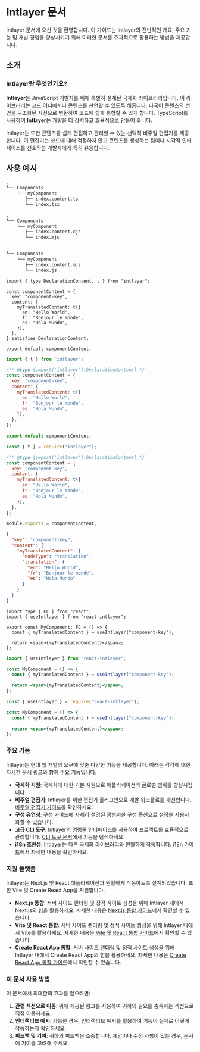 # Intlayer 문서

Intlayer 문서에 오신 것을 환영합니다. 이 가이드는 Intlayer의 전반적인 개요, 주요 기능 및 개발 경험을 향상시키기 위해 이러한 문서를 효과적으로 활용하는 방법을 제공합니다.

## 소개

### Intlayer란 무엇인가요?

**Intlayer**는 JavaScript 개발자를 위해 특별히 설계된 국제화 라이브러리입니다. 이 라이브러리는 코드 어디에서나 콘텐츠를 선언할 수 있도록 해줍니다. 다국어 콘텐츠의 선언을 구조화된 사전으로 변환하여 코드에 쉽게 통합할 수 있게 합니다. TypeScript를 사용하여 **Intlayer**는 개발을 더 강력하고 효율적으로 만들어 줍니다.

Intlayer는 또한 콘텐츠를 쉽게 편집하고 관리할 수 있는 선택적 비주얼 편집기를 제공합니다. 이 편집기는 코드에 대해 걱정하지 않고 콘텐츠를 생성하는 팀이나 시각적 인터페이스를 선호하는 개발자에게 특히 유용합니다.

## 사용 예시

```bash codeFormat="typescript"
.
└── Components
    └── myComponent
       ├── index.content.ts
       └── index.tsx
```

```bash codeFormat="commonjs"
.
└── Components
    └── myComponent
       ├── index.content.cjs
       └── index.mjs
```

```bash codeFormat="esm"
.
└── Components
    └── myComponent
       ├── index.content.mjs
       └── index.js
```

```tsx fileName="src/components/myComponent/myComponent.content.ts" contentDeclarationFormat="typescript"
import { type DeclarationContent, t } from "intlayer";

const componentContent = {
  key: "component-key",
  content: {
    myTranslatedContent: t({
      en: "Hello World",
      fr: "Bonjour le monde",
      es: "Hola Mundo",
    }),
  },
} satisfies DeclarationContent;

export default componentContent;
```

```javascript fileName="src/components/myComponent/myComponent.content.mjs" contentDeclarationFormat="esm"
import { t } from "intlayer";

/** @type {import('intlayer').DeclarationContent} */
const componentContent = {
  key: "component-key",
  content: {
    myTranslatedContent: t({
      en: "Hello World",
      fr: "Bonjour le monde",
      es: "Hola Mundo",
    }),
  },
};

export default componentContent;
```

```javascript fileName="src/components/myComponent/myComponent.content.cjs" contentDeclarationFormat="commonjs"
const { t } = require("intlayer");

/** @type {import('intlayer').DeclarationContent} */
const componentContent = {
  key: "component-key",
  content: {
    myTranslatedContent: t({
      en: "Hello World",
      fr: "Bonjour le monde",
      es: "Hola Mundo",
    }),
  },
};

module.exports = componentContent;
```

```json fileName="src/components/myComponent/myComponent.content.json" contentDeclarationFormat="json"
{
  "key": "component-key",
  "content": {
    "myTranslatedContent": {
      "nodeType": "translation",
      "translation": {
        "en": "Hello World",
        "fr": "Bonjour le monde",
        "es": "Hola Mundo"
      }
    }
  }
}
```

```tsx fileName="src/components/myComponent/MyComponent.tsx" codeFormat="typescript"
import type { FC } from "react";
import { useIntlayer } from "react-intlayer";

export const MyComponent: FC = () => {
  const { myTranslatedContent } = useIntlayer("component-key");

  return <span>{myTranslatedContent}</span>;
};
```

```jsx fileName="src/components/myComponent/MyComponent.mjx" codeFormat="esm"
import { useIntlayer } from "react-intlayer";

const MyComponent = () => {
  const { myTranslatedContent } = useIntlayer("component-key");

  return <span>{myTranslatedContent}</span>;
};
```

```jsx fileName="src/components/myComponent/MyComponent.csx" codeFormat="commonjs"
const { useIntlayer } = require("react-intlayer");

const MyComponent = () => {
  const { myTranslatedContent } = useIntlayer("component-key");

  return <span>{myTranslatedContent}</span>;
};
```

### 주요 기능

Intlayer는 현대 웹 개발의 요구에 맞춘 다양한 기능을 제공합니다. 아래는 각각에 대한 자세한 문서 링크와 함께 주요 기능입니다:

- **국제화 지원**: 국제화에 대한 기본 지원으로 애플리케이션의 글로벌 범위를 향상시킵니다.
- **비주얼 편집기**: Intlayer를 위한 편집기 플러그인으로 개발 워크플로를 개선합니다. [비주얼 편집기 가이드](https://github.com/aymericzip/intlayer/blob/main/docs/ko/intlayer_editor.md)를 확인하세요.
- **구성 유연성**: [구성 가이드](https://github.com/aymericzip/intlayer/blob/main/docs/ko/configuration.md)에 자세히 설명된 광범위한 구성 옵션으로 설정을 사용자화할 수 있습니다.
- **고급 CLI 도구**: Intlayer의 명령줄 인터페이스를 사용하여 프로젝트를 효율적으로 관리합니다. [CLI 도구 문서](https://github.com/aymericzip/intlayer/blob/main/docs/ko/intlayer_cli.md)에서 기능을 탐색하세요.
- **i18n 호환성**: Intlayer는 다른 국제화 라이브러리와 원활하게 작동합니다. [i18n 가이드](https://github.com/aymericzip/intlayer/blob/main/docs/ko/intlayer_with_i18next.md)에서 자세한 내용을 확인하세요.

### 지원 플랫폼

Intlayer는 Next.js 및 React 애플리케이션과 원활하게 작동하도록 설계되었습니다. 또한 Vite 및 Create React App을 지원합니다.

- **Next.js 통합**: 서버 사이드 렌더링 및 정적 사이트 생성을 위해 Intlayer 내에서 Next.js의 힘을 활용하세요. 자세한 내용은 [Next.js 통합 가이드](https://github.com/aymericzip/intlayer/blob/main/docs/ko/intlayer_with_nextjs_15.md)에서 확인할 수 있습니다.
- **Vite 및 React 통합**: 서버 사이드 렌더링 및 정적 사이트 생성을 위해 Intlayer 내에서 Vite를 활용하세요. 자세한 내용은 [Vite 및 React 통합 가이드](https://github.com/aymericzip/intlayer/blob/main/docs/ko/intlayer_with_vite+react.md)에서 확인할 수 있습니다.
- **Create React App 통합**: 서버 사이드 렌더링 및 정적 사이트 생성을 위해 Intlayer 내에서 Create React App의 힘을 활용하세요. 자세한 내용은 [Create React App 통합 가이드](https://github.com/aymericzip/intlayer/blob/main/docs/ko/intlayer_with_create_react_app.md)에서 확인할 수 있습니다.

### 이 문서 사용 방법

이 문서에서 최대한의 효과를 얻으려면:

1. **관련 섹션으로 이동**: 위에 제공된 링크를 사용하여 귀하의 필요를 충족하는 섹션으로 직접 이동하세요.
2. **인터랙티브 예시**: 가능한 경우, 인터랙티브 예시를 활용하여 기능이 실제로 어떻게 작동하는지 확인하세요.
3. **피드백 및 기여**: 귀하의 피드백은 소중합니다. 제안이나 수정 사항이 있는 경우, 문서에 기여를 고려해 주세요.
